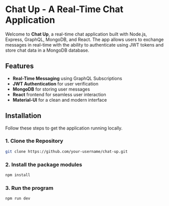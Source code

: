 # Chat Up - A Real-Time Chat Application

Welcome to **Chat Up**, a real-time chat application built with Node.js, Express, GraphQL, MongoDB, and React. The app allows users to exchange messages in real-time with the ability to authenticate using JWT tokens and store chat data in a MongoDB database.

## Features

- **Real-Time Messaging** using GraphQL Subscriptions
- **JWT Authentication** for user verification
- **MongoDB** for storing user messages
- **React** frontend for seamless user interaction
- **Material-UI** for a clean and modern interface

## Installation

Follow these steps to get the application running locally.

### 1. Clone the Repository

```bash
git clone https://github.com/your-username/chat-up.git
```

### 2. Install the package modules

```bash
npm install
```

### 3. Run the program

```bash
npm run dev
```


